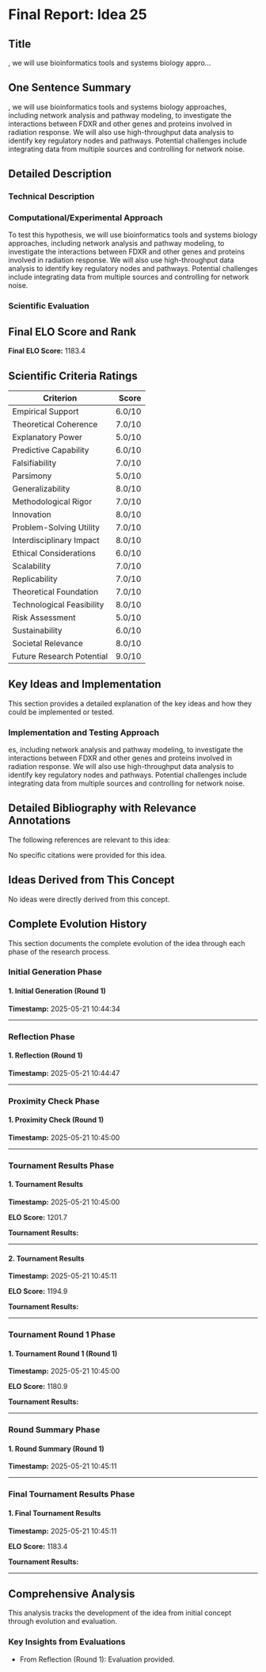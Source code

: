 # Final Report: Idea 25

## Title

, we will use bioinformatics tools and systems biology appro...

## One Sentence Summary

, we will use bioinformatics tools and systems biology approaches, including network analysis and pathway modeling, to investigate the interactions between FDXR and other genes and proteins involved in radiation response. We will also use high-throughput data analysis to identify key regulatory nodes and pathways. Potential challenges include integrating data from multiple sources and controlling for network noise.

## Detailed Description

### Technical Description



### Computational/Experimental Approach

To test this hypothesis, we will use bioinformatics tools and systems biology approaches, including network analysis and pathway modeling, to investigate the interactions between FDXR and other genes and proteins involved in radiation response. We will also use high-throughput data analysis to identify key regulatory nodes and pathways. Potential challenges include integrating data from multiple sources and controlling for network noise.

### Scientific Evaluation




## Final ELO Score and Rank

**Final ELO Score:** 1183.4

## Scientific Criteria Ratings

| Criterion | Score |
|---|---:|
| Empirical Support | 6.0/10 |
| Theoretical Coherence | 7.0/10 |
| Explanatory Power | 5.0/10 |
| Predictive Capability | 6.0/10 |
| Falsifiability | 7.0/10 |
| Parsimony | 5.0/10 |
| Generalizability | 8.0/10 |
| Methodological Rigor | 7.0/10 |
| Innovation | 8.0/10 |
| Problem-Solving Utility | 7.0/10 |
| Interdisciplinary Impact | 8.0/10 |
| Ethical Considerations | 6.0/10 |
| Scalability | 7.0/10 |
| Replicability | 7.0/10 |
| Theoretical Foundation | 7.0/10 |
| Technological Feasibility | 8.0/10 |
| Risk Assessment | 5.0/10 |
| Sustainability | 6.0/10 |
| Societal Relevance | 8.0/10 |
| Future Research Potential | 9.0/10 |

## Key Ideas and Implementation

This section provides a detailed explanation of the key ideas and how they could be implemented or tested.

### Implementation and Testing Approach

es, including network analysis and pathway modeling, to investigate the interactions between FDXR and other genes and proteins involved in radiation response. We will also use high-throughput data analysis to identify key regulatory nodes and pathways. Potential challenges include integrating data from multiple sources and controlling for network noise.


## Detailed Bibliography with Relevance Annotations

The following references are relevant to this idea:

No specific citations were provided for this idea.


## Ideas Derived from This Concept

No ideas were directly derived from this concept.

## Complete Evolution History

This section documents the complete evolution of the idea through each phase of the research process.

### Initial Generation Phase

#### 1. Initial Generation (Round 1)
**Timestamp:** 2025-05-21 10:44:34



---

### Reflection Phase

#### 1. Reflection (Round 1)
**Timestamp:** 2025-05-21 10:44:47



---

### Proximity Check Phase

#### 1. Proximity Check (Round 1)
**Timestamp:** 2025-05-21 10:45:00



---

### Tournament Results Phase

#### 1. Tournament Results
**Timestamp:** 2025-05-21 10:45:00

**ELO Score:** 1201.7

**Tournament Results:**



---

#### 2. Tournament Results
**Timestamp:** 2025-05-21 10:45:11

**ELO Score:** 1194.9

**Tournament Results:**



---

### Tournament Round 1 Phase

#### 1. Tournament Round 1 (Round 1)
**Timestamp:** 2025-05-21 10:45:00

**ELO Score:** 1180.9

**Tournament Results:**



---

### Round Summary Phase

#### 1. Round Summary (Round 1)
**Timestamp:** 2025-05-21 10:45:11



---

### Final Tournament Results Phase

#### 1. Final Tournament Results
**Timestamp:** 2025-05-21 10:45:11

**ELO Score:** 1183.4

**Tournament Results:**



---

## Comprehensive Analysis

This analysis tracks the development of the idea from initial concept through evolution and evaluation.

### Key Insights from Evaluations

- From Reflection (Round 1): Evaluation provided.
